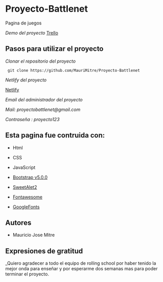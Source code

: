 # Proyecto-Battlenet
Pagina de juegos

_Demo del proyecto_ [Trello](https://trello.com/b/xf06lvrh/proyecto-battlenet)

## Pasos para utilizar el proyecto

_Clonar el repositorio del proyecto_

` git clone https://github.com/MauriMitre/Proyecto-Battlenet`

_Netlify del proyecto_

[Netlify](https://battlenet.netlify.app/)

_Email del administrador del proyecto_

_Mail: proyectobattlenet@gmail.com_

_Contraseña : proyecto123_

## Esta pagina fue contruida con:

- Html

- CSS

- JavaScript

- [Bootstrap v5.0.0](https://getbootstrap.com/)

- [SweetAlet2](https://sweetalert2.github.io/#icons)

- [Fontawesome](https://fontawesome.com/)

- [GoogleFonts](https://fonts.google.com/)

## Autores

- Mauricio Jose Mitre

## Expresiones de gratitud

_Quiero agradecer a todo el equipo de rolling school por haber tenido la mejor onda para enseñar y por esperarme dos semanas mas para poder terminar el proyecto.
